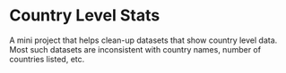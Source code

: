 # Country Level Stats
  
A mini project that helps clean-up datasets that show country level data. Most such datasets are inconsistent with country names, number of countries listed, etc.
